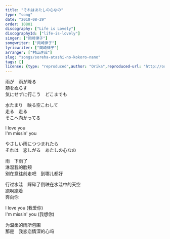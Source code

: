 ```yaml
---
title: "それはあたしの心なの"
type: "song"
date: "2010-08-29"
order: 10801
discography: ["Life is Lovely"]
discographyId: ["life-is-lovely"]
singer: ["岡崎律子"]
songwriter: ["岡崎律子"]
lyricwriter: ["岡崎律子"]
arranger: ["村山達哉"]
slug: "songs/soreha-atashi-no-kokoro-nano"
tags: []
license: {type: "reproduced",author: "Orika",reproduced-url: "http://orikamushi.myweb.hinet.net/",reproduced-website: "織歌蟲網站"}
---
```


雨が　雨が降る   
頬をぬらす   
気にせずに行こう　どこまでも   
  
水たまり　映る空こわして   
走る　走る   
そこへ向かってる   
  
I love you   
I'm missin' you   
  
やさしい雨につつまれたら   
それは　恋しがる　あたしの心なの  
  
  <!-- 翻译 -->

雨　下雨了  
淋湿我的脸颊  
别在意往前走吧　到哪儿都好  
  
行过水洼　踩碎了倒映在水洼中的天空  
跑啊跑着  
奔向你  
  
I love you (我爱你)  
I'm missin' you (我想你)  
  
为温柔的雨所包围  
那是　我恋恋情深的心吗
